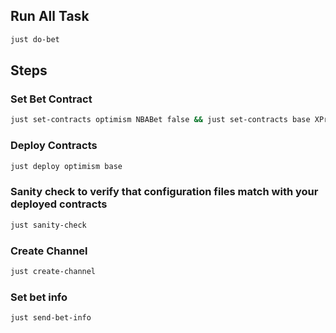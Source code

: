 ## Run All Task
```bash
just do-bet
```
## Steps

### Set Bet Contract

```bash
just set-contracts optimism NBABet false && just set-contracts base XProofOfBetNFT false
```

### Deploy Contracts

```bash
just deploy optimism base
```

### Sanity check to verify that configuration files match with your deployed contracts

```bash
just sanity-check
```

### Create Channel

```bash
just create-channel
```

### Set bet info

```bash
just send-bet-info
```